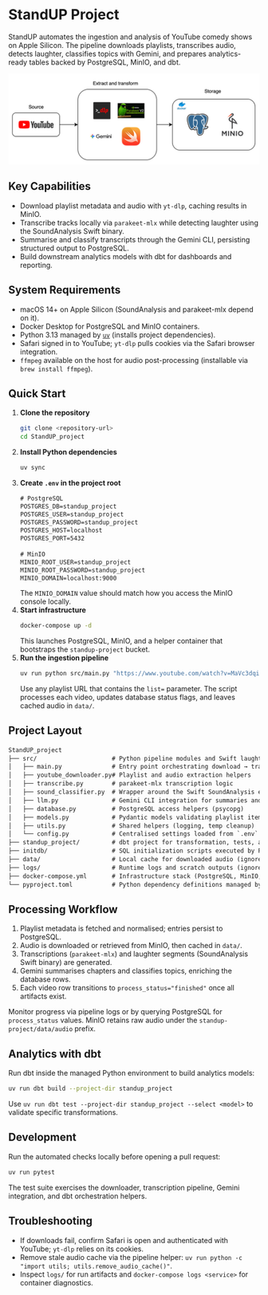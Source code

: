 # StandUP Project

StandUP automates the ingestion and analysis of YouTube comedy shows on Apple Silicon. The pipeline downloads playlists, transcribes audio, detects laughter, classifies topics with Gemini, and prepares analytics-ready tables backed by PostgreSQL, MinIO, and dbt.

![Pipeline overview](image.png)

## Key Capabilities
- Download playlist metadata and audio with `yt-dlp`, caching results in MinIO.
- Transcribe tracks locally via `parakeet-mlx` while detecting laughter using the SoundAnalysis Swift binary.
- Summarise and classify transcripts through the Gemini CLI, persisting structured output to PostgreSQL.
- Build downstream analytics models with dbt for dashboards and reporting.

## System Requirements
- macOS 14+ on Apple Silicon (SoundAnalysis and parakeet-mlx depend on it).
- Docker Desktop for PostgreSQL and MinIO containers.
- Python 3.13 managed by [`uv`](https://github.com/astral-sh/uv) (installs project dependencies).
- Safari signed in to YouTube; `yt-dlp` pulls cookies via the Safari browser integration.
- `ffmpeg` available on the host for audio post-processing (installable via `brew install ffmpeg`).

## Quick Start
1. **Clone the repository**
   ```bash
   git clone <repository-url>
   cd StandUP_project
   ```
2. **Install Python dependencies**
   ```bash
   uv sync
   ```
3. **Create `.env` in the project root**
   ```env
   # PostgreSQL
   POSTGRES_DB=standup_project
   POSTGRES_USER=standup_project
   POSTGRES_PASSWORD=standup_project
   POSTGRES_HOST=localhost
   POSTGRES_PORT=5432

   # MinIO
   MINIO_ROOT_USER=standup_project
   MINIO_ROOT_PASSWORD=standup_project
   MINIO_DOMAIN=localhost:9000
   ```
   The `MINIO_DOMAIN` value should match how you access the MinIO console locally.
4. **Start infrastructure**
   ```bash
   docker-compose up -d
   ```
   This launches PostgreSQL, MinIO, and a helper container that bootstraps the `standup-project` bucket.
5. **Run the ingestion pipeline**
   ```bash
   uv run python src/main.py "https://www.youtube.com/watch?v=MaVc3dqiEI4&list=PLcQngyvNgfmLi9eyV9reNMqu-pbdKErKr"
   ```
   Use any playlist URL that contains the `list=` parameter. The script processes each video, updates database status flags, and leaves cached audio in `data/`.

## Project Layout
```txt
StandUP_project
├── src/                     # Python pipeline modules and Swift laughter detector binary
│   ├── main.py              # Entry point orchestrating download → transcription → analysis
│   ├── youtube_downloader.py# Playlist and audio extraction helpers
│   ├── transcribe.py        # parakeet-mlx transcription logic
│   ├── sound_classifier.py  # Wrapper around the Swift SoundAnalysis executable (src/sound_classifier)
│   ├── llm.py               # Gemini CLI integration for summaries and topic labels
│   ├── database.py          # PostgreSQL access helpers (psycopg)
│   ├── models.py            # Pydantic models validating playlist items and processing state
│   ├── utils.py             # Shared helpers (logging, temp cleanup)
│   └── config.py            # Centralised settings loaded from `.env`
├── standup_project/         # dbt project for transformation, tests, and seeds
├── initdb/                  # SQL initialization scripts executed by PostgreSQL container
├── data/                    # Local cache for downloaded audio (ignored by Git)
├── logs/                    # Runtime logs and scratch outputs (ignored by Git)
├── docker-compose.yml       # Infrastructure stack (PostgreSQL, MinIO, bootstrap)
└── pyproject.toml           # Python dependency definitions managed by uv
```

## Processing Workflow
1. Playlist metadata is fetched and normalised; entries persist to PostgreSQL.
2. Audio is downloaded or retrieved from MinIO, then cached in `data/`.
3. Transcriptions (`parakeet-mlx`) and laughter segments (SoundAnalysis Swift binary) are generated.
4. Gemini summarises chapters and classifies topics, enriching the database rows.
5. Each video row transitions to `process_status="finished"` once all artifacts exist.

Monitor progress via pipeline logs or by querying PostgreSQL for `process_status` values. MinIO retains raw audio under the `standup-project/data/audio` prefix.

## Analytics with dbt
Run dbt inside the managed Python environment to build analytics models:
```bash
uv run dbt build --project-dir standup_project
```
Use `uv run dbt test --project-dir standup_project --select <model>` to validate specific transformations.

## Development

Run the automated checks locally before opening a pull request:

```bash
uv run pytest
```

The test suite exercises the downloader, transcription pipeline, Gemini integration, and dbt orchestration helpers.

## Troubleshooting
- If downloads fail, confirm Safari is open and authenticated with YouTube; `yt-dlp` relies on its cookies.
- Remove stale audio cache via the pipeline helper: `uv run python -c "import utils; utils.remove_audio_cache()"`.
- Inspect `logs/` for run artifacts and `docker-compose logs <service>` for container diagnostics.
